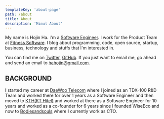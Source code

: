 ```yaml
---
templateKey: 'about-page'
path: /about
title: About
description: 'Mimul About'
---
```


My name is Hojin Ha. I'm a [Software Engineer](https://github.com/mimul). I work for the Product Team at [Fitness Software](https://www.fittobe.com/). I blog about programming, code, open source, startup, business, technology and stuffs that I'm interested in.

You can find me on [Twitter](https://twitter.com/mimul), [GitHub](https://github.com/mimul). If you just want to email me, go ahead and send an email to [hahojin@gmail.com](mailto:hahojin@gmail.com).

## BACKGROUND

I started my career at [DaeWoo Telecom](http://www.mercury.co.kr/history/) where I joined as an TDX-100 R&D Team and worked there for over 1 years as a Software Engineer and then moved to [KTH(KT Hitel)](https://www.kthcorp.com/) and worked at there as a Software Engineer for 10 years and worked as a co-founder for 6 years since I founded WiseEco and now to [Bodiesandsouls](https://www.fittobe.com/) where I currently work as CTO.
